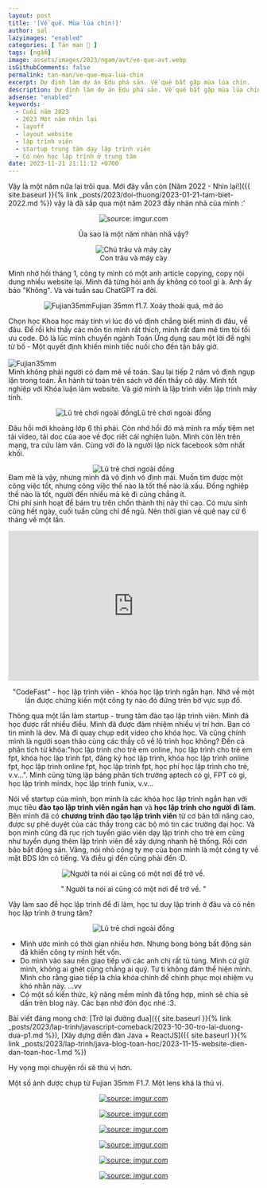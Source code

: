 ```yaml
---
layout: post
title: '[Về quê. Mùa lúa chín!]'
author: sal
lazyimages: "enabled"
categories: [ Tản mạn 📓 ]
tags: [ngẫm]
image: assets/images/2023/ngam/avt/ve-que-avt.webp
isGithubComments: false
permalink: tan-man/ve-que-mua-lua-chin
excerpt: Dự định làm dự án Edu phá sản. Về quê bắt gặp mùa lúa chín.
description: Dự định làm dự án Edu phá sản. Về quê bắt gặp mùa lúa chín.
adsense: "enabled"
keywords:
  - Cuối năm 2023
  - 2023 Một năm nhìn lại
  - layoff
  - layout website
  - lập trình viên
  - startup trung tâm dạy lập trình viên
  - Có nên học lập trình ở trung tâm
date: 2023-11-21 21:11:12 +0700
---
```


Vậy là một năm nữa lại trôi qua. Mới đây vẫn còn [Năm 2022 - Nhìn lại!]({{ site.baseurl }}{% link _posts/2023/doi-thuong/2023-01-21-tam-biet-2022.md %}) vậy là đã sắp qua một năm 2023 đầy nhãn nhã của mình :'

<div class="content" style="text-align:center; ">
<img src="https://i.imgur.com/cefJmVj.jpg" loading="lazy" class="lazyload img-thumb lazyimg"  title="source: imgur.com" />
<br><span class="image-caption"></span>
<p>Ủa sao là một năm nhàn nhã vậy?</p><img src="https://i.imgur.com/1PVWULr.jpg" title="Chú trâu và máy cày" loading="lazy" class="lazyload img-thumb lazyimg"/>
<br><span class="image-caption">Con trâu và máy cày</span></div>

Mình nhớ hồi tháng 1, công ty mình có một anh article copying, copy nội dung nhiều website lại. Mình đã từng hỏi anh ấy không có tool gì à. Anh ấy bảo "Không". Và vài tuần sau ChatGPT ra đời.

<div class="content" style="text-align:center; "><img loading="lazy" class="lazyload img-thumb lazyimg" src="https://i.imgur.com/5MozYi5.jpg" title="Fujian35mm" /><span class="image-caption">Fujian 35mm f1.7. Xoáy thoái quá, mờ ảo</span><br></div><p>
Chọn học Khoa học máy tính vì lúc đó vô định chẳng biết mình đi đâu, về đâu. Để rồi khi thấy các môn tin mình rất thích, mình rất đam mê tìm tòi tối ưu code. Đó là lúc mình chuyển ngành Toán Ứng dụng sau một lời đề nghị từ bố - Một quyết định khiến mình tiếc nuối cho đến tận bây giờ.<br><br><img loading="lazy" class="lazyload img-thumb lazyimg" src="https://i.imgur.com/9aQNcKw.jpg" title="Fujian35mm" /><br>
Mình không phải người có đam mê về toán. Sau lại tiếp 2 năm vô định ngụp lặn trong toán. Ăn hành từ toán trên sách vở đến thầy cô dậy. Mình tốt nghiệp với Khóa luận làm website. Và giờ mình là lập trình viên lập trình máy tính.</p>
<div class="content" style="text-align:center; "><img loading="lazy" class="lazyload img-thumb lazyimg" src="https://i.imgur.com/GPaHobl.jpg" title="Lũ trẻ chơi ngoài đồng" /><span class="image-caption">Lũ trẻ chơi ngoài đồng</span><br></div><p>
Đâu hồi mới khoảng lớp 6 thì phải. Còn nhớ hồi đó mà mình ra mấy tiệm net tải video, tải doc của aoe về đọc riết cái nghiện luôn. Mình còn lên trên mạng, tra cứu làm văn. Cùng với đó là người lập nick facebook sớm nhất khối.<br>
<div class="content" style="text-align:center; "><img loading="lazy" class="lazyload img-thumb lazyimg" src="https://i.imgur.com/K1Sdf5h.jpg" title="Lũ trẻ chơi ngoài đồng" /><br></div>
Đam mê là vậy, nhưng mình đã vô định vô định mãi. Muốn tìm được một công việc tốt, nhưng công việc thế nào là tốt thế nào là xấu. Đồng nghiệp thế nào là tốt, người đến nhiều mà kẻ đi cũng chẳng ít.<br>Chi phí sinh hoạt để bám trụ trên chốn thành thị này thì cao. Có mưu sinh cũng hết ngày, cuối tuần cũng chỉ để ngủ. Nên thời gian về quê nay cứ 6 tháng về một lần.<br></p>
<div class="video-container">
<iframe width="695" height="391" src="https://www.youtube.com/embed/gbbDPVwhsuM" title="Trở thành lập trình viên cùng CodeFast" frameborder="0" allow="accelerometer; autoplay; clipboard-write; encrypted-media; gyroscope; picture-in-picture; web-share" allowfullscreen></iframe><br></div>
<p style="text-align:center; ">"CodeFast" - học lập trình viên - khóa học lập trình ngắn hạn. Nhớ về một lần được chứng kiến một công ty nào đó đứng trên bờ vực sụp đổ.</p>

Thông qua một lần làm startup - trung tâm đào tạo lập trình viên. Mình đã học được rất nhiều điều. Mình đã được đảm nhiệm nhiều vị trí hơn. Bạn có tin mình là dev. Mà đi quay chụp edit video cho khóa học. Và cũng chính mình là người soạn thảo cùng các thầy cô về lộ trình học không? Đến cả phân tích từ khóa:"học lập trình cho trẻ em online, học lập trình cho trẻ em fpt, khóa học lập trình fpt, đăng ký học lập trình, khóa học lập trình online fpt, học lập trình online fpt, học lập trình fpt, học phí học lập trình cho trẻ, v.v...". Mình cũng từng lập bảng phân tích trường aptech có gì, FPT có gì, học lập trình mindx, học lập trình funix, v.v...

Nói về startup của mình, bọn mình là các khóa học lập trình ngắn hạn với mục tiêu **đào tạo lập trình viên ngắn hạn** và **học lập trình cho người đi làm**. Bên mình đã có **chương trình đào tạo lập trình viên** từ cơ bản tới nâng cao, được sự phê duyệt của các thầy trong các bộ mô tin các trường đại học. Và bọn mình cũng đã rục rịch tuyển giáo viên dạy lập trình cho trẻ em cũng như tuyển dụng thêm lập trình viên để xây dựng nhanh hệ thống. Rồi cơn bão bất động sản. Vâng, nói nhỏ công ty mẹ của bọn mình là một công ty về mặt BDS lớn có tiếng. Và điều gì đến cũng phải đến :D.

<div class="content" style="text-align:center; "><img src="https://i.imgur.com/227dA3C.jpg" title="Người ta nói ai cũng có một nơi để trở về." /><p>" Người ta nói ai cũng có một nơi để trở về. "</p></div>

Vậy làm sao để học lập trình để đi làm, học tư duy lập trình ở đâu và có nên học lập trình ở trung tâm?

<div class="content" style="text-align:center; "><img loading="lazy" class="lazyload img-thumb lazyimg" src="https://i.imgur.com/jAfnSHk.jpg" title="Lũ trẻ chơi ngoài đồng" /><br></div>

* Mình ước mình có thời gian nhiều hơn. Nhưng bong bóng bất động sản đã khiến công ty mình hết vốn.
* Do mình vào sau nến giao tiếp với các anh chị rất tù túng. Mình cứ giữ mình, không ai ghét cũng chẳng ai quý. Tự ti không dám thể hiện mình. Mình cho rằng giao tiếp là chìa khóa chính để chinh phục mọi nhiệm vụ khó nhằn này.
...vv
* Có một số kiến thức, kỹ năng mềm mình đã tổng hợp, mình sẽ chia sẻ dần trên blog này. Các bạn nhớ đón đọc nhé :3.

Bài viết đáng mong chờ: [Trở lại đường đua]({{ site.baseurl }}{% link _posts/2023/lap-trinh/javascript-comeback/2023-10-30-tro-lai-duong-dua-p1.md %}), [Xây dựng diễn đàn Java + ReactJS]({{ site.baseurl }}{% link _posts/2023/lap-trinh/java-blog-toan-hoc/2023-11-15-website-dien-dan-toan-hoc-1.md %})

Hy vọng mọi chuyện rồi sẽ thú vị hơn.

Một số ảnh được chụp từ Fujian 35mm F1.7. Một lens khá là thú vị.

<div class="content" style="text-align:center; ">
<a href="https://imgur.com/LC0z5ga"><img src="https://i.imgur.com/LC0z5ga.jpg" title="source: imgur.com" /></a>

<a href="https://imgur.com/c03vsrQ"><img src="https://i.imgur.com/c03vsrQ.jpg" title="source: imgur.com" /></a>

<a href="https://imgur.com/JX4E1lt"><img src="https://i.imgur.com/JX4E1lt.jpg" title="source: imgur.com" /></a>

<a href="https://imgur.com/fDahspG"><img src="https://i.imgur.com/fDahspG.jpg" title="source: imgur.com" /></a>

<a href="https://imgur.com/hxMjx63"><img src="https://i.imgur.com/hxMjx63.jpg" title="source: imgur.com" /></a>

<a href="https://imgur.com/pJiVw7D"><img src="https://i.imgur.com/pJiVw7D.jpg" title="source: imgur.com" /></a></div>

<style>
iframe{margin:auto;display:block}.video-container{position:relative;padding-bottom:56.25%}.video-container iframe{position:absolute;top:0;left:0;width:100%;height:100%}.video{aspect-ratio:16/9;width:100%}
</style>




